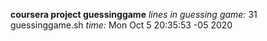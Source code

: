 **coursera project guessinggame**
*lines in guessing game:*
31 guessinggame.sh
*time:*
Mon Oct  5 20:35:53 -05 2020
